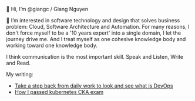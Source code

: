 👋 Hi, I’m @giangc / Giang Nguyen

👀 I’m interested in software technology and design that solves business problem: Cloud, Software Architecture and Automation. For many reasons, I don't force myself to be a '10 years expert' into a single domain, I let the journey drive me. And I treat myself as one cohesive knowledge body and working toward one knowledge body.

I think communication is the most important skill. Speak and Listen, Write and Read.

My writing: 

* [Take a step back from daily work to look and see what is DevOps](https://medium.com/@crystaltech/a-thing-or-two-on-devops-26c349a07d0c)
* [How I passed kubernetes CKA exam](https://medium.com/@crystaltech/a-laymans-note-on-cka-exam-f5c52d66128c)


<!---
giangc/giangc is a ✨ special ✨ repository because its `README.md` (this file) appears on your GitHub profile.
You can click the Preview link to take a look at your changes.
--->
